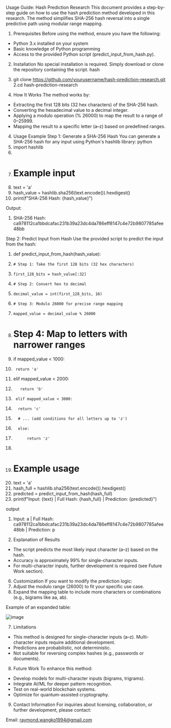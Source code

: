 Usage Guide: Hash Prediction Research
This document provides a step-by-step guide on how to use the hash prediction method developed in this research. The method simplifies SHA-256 hash reversal into a single predictive path using modular range mapping.
1. Prerequisites
Before using the method, ensure you have the following:
- Python 3.x installed on your system
- Basic knowledge of Python programming
- Access to the provided Python script (predict_input_from_hash.py).

2. Installation
No special installation is required. Simply download or clone the repository containing the script.
hash

1. git clone https://github.com/yourusername/hash-prediction-research.git
2.cd hash-prediction-research

3. How It Works
The method works by:
- Extracting the first 128 bits (32 hex characters) of the SHA-256 hash.
- Converting the hexadecimal value to a decimal integer.
- Applying a modulo operation (% 26000) to map the result to a range of 0–25999.
- Mapping the result to a specific letter (a–z) based on predefined ranges.

4. Usage Example
Step 1: Generate a SHA-256 Hash
You can generate a SHA-256 hash for any input using Python's hashlib library:
python
1. import hashlib
2.   
3. # Example input
4. text = 'a'
5. hash_value = hashlib.sha256(text.encode()).hexdigest()
6. print(f"SHA-256 Hash: {hash_value}")

Output:
1. SHA-256 Hash: ca978112ca1bbdcafac231b39a23dc4da786eff8147c4e72b9807785afee48bb

Step 2: Predict Input from Hash 
Use the provided script to predict the input from the hash:
1. def predict_input_from_hash(hash_value):
2.     # Step 1: Take the first 128 bits (32 hex characters)
3.     first_128_bits = hash_value[:32]
4.     # Step 2: Convert hex to decimal
5.     decimal_value = int(first_128_bits, 16)
6.     # Step 3: Modulo 26000 for precise range mapping
7.     mapped_value = decimal_value % 26000
8.  # Step 4: Map to letters with narrower ranges
9.  if mapped_value < 1000:
10.      return 'a'
11.  elif mapped_value < 2000:
12.        return 'b'
13.      elif mapped_value < 3000:
14.       return 'c'
15.       # ... (add conditions for all letters up to 'z')
16.       else:
17.           return 'z'
18.            
19. # Example usage
20. text = 'a'
21. hash_full = hashlib.sha256(text.encode()).hexdigest()
22. predicted = predict_input_from_hash(hash_full)
23. print(f"Input: {text} | Full Hash: {hash_full} | Prediction: {predicted}")
    
output
1. Input: a | Full Hash: ca978112ca1bbdcafac231b39a23dc4da786eff8147c4e72b9807785afee48bb | Prediction: p
   
5. Explanation of Results
- The script predicts the most likely input character (a–z) based on the hash.
- Accuracy is approximately 99% for single-character inputs.
- For multi-character inputs, further development is required (see Future Work section).
  
6. Customization
If you want to modify the prediction logic:
1. Adjust the modulo range (26000) to fit your specific use case.
2. Expand the mapping table to include more characters or combinations (e.g., bigrams like aa, ab).

Example of an expanded table:

![image](https://github.com/user-attachments/assets/4d876155-24c2-413c-a6fb-7207afc3a503)

7. Limitations
- This method is designed for single-character inputs (a–z). Multi-character inputs require additional development.
- Predictions are probabilistic, not deterministic.
- Not suitable for reversing complex hashes (e.g., passwords or documents).

8. Future Work
To enhance this method:
- Develop models for multi-character inputs (bigrams, trigrams).
- Integrate AI/ML for deeper pattern recognition.
- Test on real-world blockchain systems.
- Optimize for quantum-assisted cryptography.

9. Contact Information
For inquiries about licensing, collaboration, or further development, please contact:

Email: raymond.wangko1994@gmail.com







